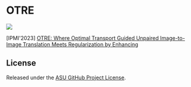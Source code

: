 # OTRE

<img src="images/network-final.png"/>

[IPMI'2023] [OTRE: Where Optimal Transport Guided Unpaired Image-to-Image Translation Meets Regularization by Enhancing](https://scholar.google.com/citations?view_op=view_citation&hl=en&user=7HLmlHMAAAAJ&citation_for_view=7HLmlHMAAAAJ:IjCSPb-OGe4C)




  ## License

  Released under the [ASU GitHub Project License](https://github.com/Retinotopy-mapping-Research/DRRM/blob/master/LICENSE.txt).

